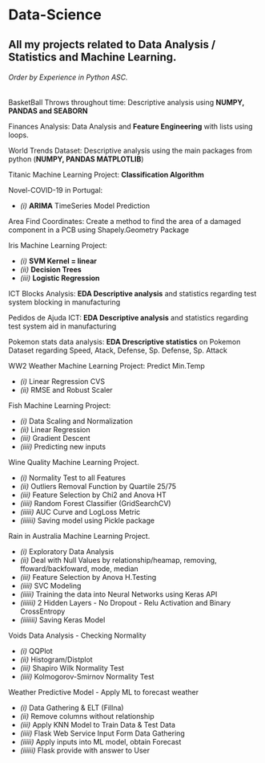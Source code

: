 # Data-Science
## All my projects related to Data Analysis / Statistics and Machine Learning.
###### Order by Experience in Python ASC.

BasketBall Throws throughout time: Descriptive analysis using **NUMPY, PANDAS and SEABORN**

Finances Analysis: Data Analysis and **Feature Engineering** with lists using loops.

World Trends Dataset: Descriptive analysis using the main packages from python (**NUMPY, PANDAS MATPLOTLIB**)

Titanic Machine Learning Project: **Classification Algorithm**

Novel-COVID-19 in Portugal:
- *(i)* **ARIMA** TimeSeries Model Prediction 

Area Find Coordinates: Create a method to find the area of a damaged component in a PCB using Shapely.Geometry Package

Iris Machine Learning Project:
- *(i)* **SVM Kernel = linear**
- *(ii)* **Decision Trees**
- *(iii)* **Logistic Regression**

ICT Blocks Analysis: **EDA Descriptive analysis** and statistics regarding test system blocking in manufacturing

Pedidos de Ajuda ICT: **EDA Descriptive analysis** and statistics regarding test system aid in manufacturing

Pokemon stats data analysis: **EDA Drescriptive statistics** on Pokemon Dataset regarding Speed, Atack, Defense, Sp. Defense, Sp. Attack

WW2 Weather Machine Learning Project: Predict Min.Temp
- *(i)* Linear Regression CVS 
- *(ii)* RMSE and Robust Scaler

Fish Machine Learning Project: 
- *(i)* Data Scaling and Normalization 
- *(ii)* Linear Regression
- *(iii)* Gradient Descent 
- *(iiii)* Predicting new inputs

Wine Quality Machine Learning Project. 
- *(i)* Normality Test to all Features 
- *(ii)* Outliers Removal Function by Quartile 25/75
- *(iii)* Feature Selection by Chi2 and Anova HT 
- *(iiii)* Random Forest Classifier (GridSearchCV)
- *(iiiii)* AUC Curve and LogLoss Metric
- *(iiiiii)* Saving model using Pickle package

Rain in Australia Machine Learning Project. 
- *(i)* Exploratory Data Analysis 
- *(ii)* Deal with Null Values by relationship/heamap, removing, ffoward/backfoward, mode, median
- *(iii)* Feature Selection by Anova H.Testing
- *(iiii)* SVC Modeling
- *(iiiii)* Training the data into Neural Networks using Keras API
- *(iiiiii)* 2 Hidden Layers - No Dropout - Relu Activation and Binary CrossEntropy
- *(iiiiiii)* Saving Keras Model

Voids Data Analysis - Checking Normality
- *(i)* QQPlot
- *(ii)* Histogram/Distplot
- *(iii)* Shapiro Wilk Normality Test
- *(iiii)* Kolmogorov-Smirnov Normality Test

Weather Predictive Model - Apply ML to forecast weather
- *(i)* Data Gathering & ELT (Fillna)
- *(ii)* Remove columns without relationship
- *(iii)* Apply KNN Model to Train Data & Test Data
- *(iiii)* Flask Web Service Input Form Data Gathering
- *(iiiii)* Apply inputs into ML model, obtain Forecast
- *(iiiiii)* Flask provide with answer to User

